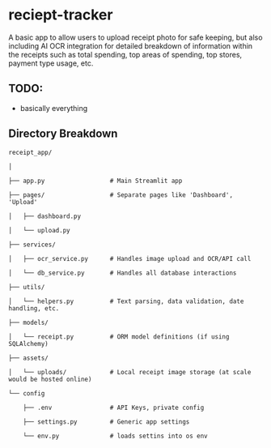 # reciept-tracker

  A basic app to allow users to upload receipt photo for safe keeping, but also including AI OCR integration for detailed breakdown of information within the receipts such as total spending, top areas of spending, top stores, payment type usage, etc.

## TODO: 
- basically everything

## Directory Breakdown

```
receipt_app/

│

├── app.py                  # Main Streamlit app

├── pages/                  # Separate pages like 'Dashboard', 'Upload'

│   ├── dashboard.py

│   └── upload.py

├── services/

│   ├── ocr_service.py      # Handles image upload and OCR/API call

│   └── db_service.py       # Handles all database interactions

├── utils/

│   └── helpers.py          # Text parsing, data validation, date handling, etc.

├── models/

│   └── receipt.py          # ORM model definitions (if using SQLAlchemy)

├── assets/

│   └── uploads/            # Local receipt image storage (at scale would be hosted online)

└── config                 

    ├── .env                # API Keys, private config

    ├── settings.py         # Generic app settings

    └── env.py              # loads settins into os env

```

